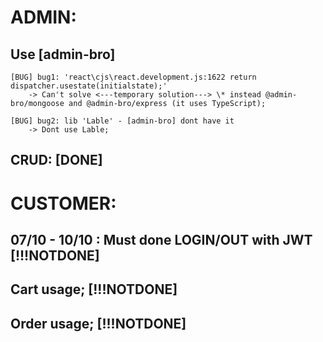 # ADMIN:

## Use [admin-bro]

    [BUG] bug1: 'react\cjs\react.development.js:1622 return dispatcher.usestate(initialstate);'
        -> Can't solve <---temporary solution---> \* instead @admin-bro/mongoose and @admin-bro/express (it uses TypeScript);

    [BUG] bug2: lib 'Lable' - [admin-bro] dont have it
        -> Dont use Lable;

## CRUD: [DONE]

# CUSTOMER:

## 07/10 - 10/10 : Must done LOGIN/OUT with JWT [!!!NOTDONE]

## Cart usage; [!!!NOTDONE]

## Order usage; [!!!NOTDONE]
